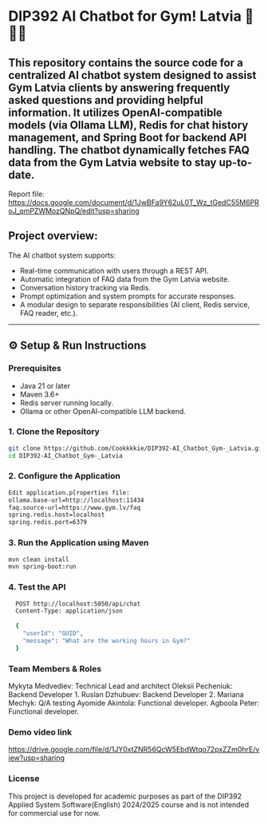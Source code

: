 # DIP392 AI Chatbot for Gym! Latvia 🧠🏋️‍♀️
This repository contains the source code for a centralized AI chatbot system designed to assist Gym Latvia clients by answering frequently asked questions and providing helpful information. It utilizes OpenAI-compatible models (via Ollama LLM), Redis for chat history management, and Spring Boot for backend API handling. The chatbot dynamically fetches FAQ data from the Gym Latvia website to stay up-to-date.
---
Report file:
https://docs.google.com/document/d/1JwBFa9Y62uL0T_Wz_tGedC55M6PRoJ_qmPZWMozQNpQ/edit?usp=sharing

## Project overview:
The AI chatbot system supports:
- Real-time communication with users through a REST API.
- Automatic integration of FAQ data from the Gym Latvia website.
- Conversation history tracking via Redis.
- Prompt optimization and system prompts for accurate responses.
- A modular design to separate responsibilities (AI client, Redis service, FAQ reader, etc.).
---

## ⚙️ Setup & Run Instructions
### Prerequisites
- Java 21 or later
- Maven 3.6+
- Redis server running locally.
- Ollama or other OpenAI-compatible LLM backend.

### 1. Clone the Repository

```bash
git clone https://github.com/Cookkkkie/DIP392-AI_Chatbot_Gym-_Latvia.git
cd DIP392-AI_Chatbot_Gym-_Latvia
```
### 2. Configure the Application
```bash
Edit application.p[roperties file:
ollama.base-url=http://localhost:11434
faq.source-url=https://www.gym.lv/faq
spring.redis.host=localhost
spring.redis.port=6379
```
### 3. Run the Application using Maven
```bash
mvn clean install
mvn spring-boot:run
```
### 4. Test the API
```bash
  POST http://localhost:5050/api/chat
  Content-Type: application/json
  
  {
    "userId": "GUID",
    "message": "What are the working hours in Gym?"
  }
```
### Team Members & Roles
Mykyta Medvediev: Technical Lead and architect
Oleksii Pecheniuk: Backend Developer 1.
Ruslan Dzhubuev: Backend Developer 2.
Mariana Mechyk: Q/A testing
Ayomide Akintola: Functional developer. 
Agboola Peter: Functional developer. 

### Demo video link
https://drive.google.com/file/d/1JY0xtZNR56QcW5EbdWtqo72pxZZm0hrE/view?usp=sharing
### License
This project is developed for academic purposes as part of the DIP392 Applied System Software(English) 2024/2025 course and is not intended for commercial use for now.

